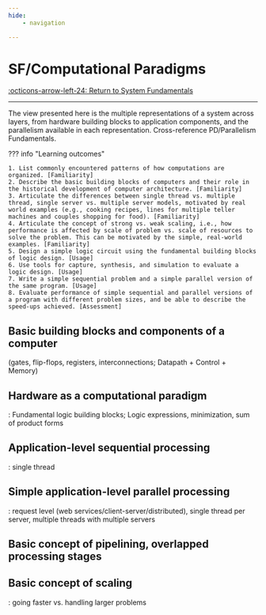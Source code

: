 ```yaml
---
hide:
    - navigation

---
```


# SF/Computational Paradigms

[:octicons-arrow-left-24: Return to System Fundamentals](/Knowledge-Notebook/System-Fundamentals/)

---

The view presented here is the multiple representations of a system across layers, from hardware
building blocks to application components, and the parallelism available in each representation.
Cross-reference PD/Parallelism Fundamentals.

??? info "Learning outcomes"

    1. List commonly encountered patterns of how computations are organized. [Familiarity]
    2. Describe the basic building blocks of computers and their role in the historical development of computer architecture. [Familiarity]
    3. Articulate the differences between single thread vs. multiple thread, single server vs. multiple server models, motivated by real world examples (e.g., cooking recipes, lines for multiple teller machines and couples shopping for food). [Familiarity]
    4. Articulate the concept of strong vs. weak scaling, i.e., how performance is affected by scale of problem vs. scale of resources to solve the problem. This can be motivated by the simple, real-world examples. [Familiarity]
    5. Design a simple logic circuit using the fundamental building blocks of logic design. [Usage]
    6. Use tools for capture, synthesis, and simulation to evaluate a logic design. [Usage]
    7. Write a simple sequential problem and a simple parallel version of the same program. [Usage]
    8. Evaluate performance of simple sequential and parallel versions of a program with different problem sizes, and be able to describe the speed-ups achieved. [Assessment]

## Basic building blocks and components of a computer

(gates, flip-flops, registers, interconnections; Datapath + Control + Memory)

## Hardware as a computational paradigm

: Fundamental logic building blocks; Logic expressions,
minimization, sum of product forms

## Application-level sequential processing

: single thread

## Simple application-level parallel processing

: request level (web services/client-server/distributed), single thread per server, multiple threads with multiple servers

## Basic concept of pipelining, overlapped processing stages

## Basic concept of scaling

: going faster vs. handling larger problems
